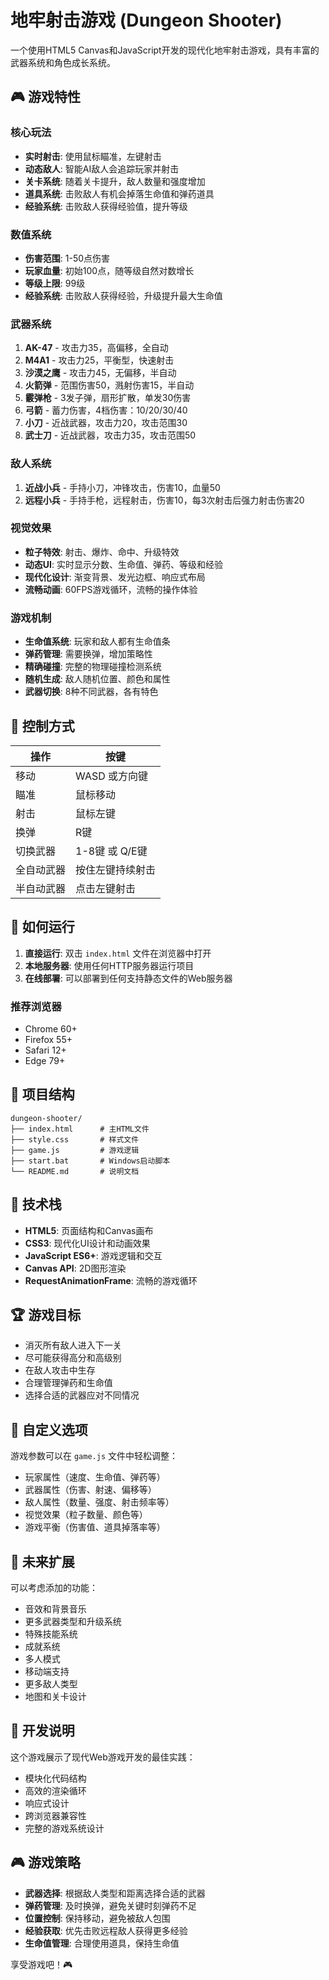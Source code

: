 # 地牢射击游戏 (Dungeon Shooter)

一个使用HTML5 Canvas和JavaScript开发的现代化地牢射击游戏，具有丰富的武器系统和角色成长系统。

## 🎮 游戏特性

### 核心玩法
- **实时射击**: 使用鼠标瞄准，左键射击
- **动态敌人**: 智能AI敌人会追踪玩家并射击
- **关卡系统**: 随着关卡提升，敌人数量和强度增加
- **道具系统**: 击败敌人有机会掉落生命值和弹药道具
- **经验系统**: 击败敌人获得经验值，提升等级

### 数值系统
- **伤害范围**: 1-50点伤害
- **玩家血量**: 初始100点，随等级自然对数增长
- **等级上限**: 99级
- **经验系统**: 击败敌人获得经验，升级提升最大生命值

### 武器系统
1. **AK-47** - 攻击力35，高偏移，全自动
2. **M4A1** - 攻击力25，平衡型，快速射击
3. **沙漠之鹰** - 攻击力45，无偏移，半自动
4. **火箭弹** - 范围伤害50，溅射伤害15，半自动
5. **霰弹枪** - 3发子弹，扇形扩散，单发30伤害
6. **弓箭** - 蓄力伤害，4档伤害：10/20/30/40
7. **小刀** - 近战武器，攻击力20，攻击范围30
8. **武士刀** - 近战武器，攻击力35，攻击范围50

### 敌人系统
1. **近战小兵** - 手持小刀，冲锋攻击，伤害10，血量50
2. **远程小兵** - 手持手枪，远程射击，伤害10，每3次射击后强力射击伤害20

### 视觉效果
- **粒子特效**: 射击、爆炸、命中、升级特效
- **动态UI**: 实时显示分数、生命值、弹药、等级和经验
- **现代化设计**: 渐变背景、发光边框、响应式布局
- **流畅动画**: 60FPS游戏循环，流畅的操作体验

### 游戏机制
- **生命值系统**: 玩家和敌人都有生命值条
- **弹药管理**: 需要换弹，增加策略性
- **精确碰撞**: 完整的物理碰撞检测系统
- **随机生成**: 敌人随机位置、颜色和属性
- **武器切换**: 8种不同武器，各有特色

## 🎯 控制方式

| 操作 | 按键 |
|------|------|
| 移动 | WASD 或方向键 |
| 瞄准 | 鼠标移动 |
| 射击 | 鼠标左键 |
| 换弹 | R键 |
| 切换武器 | 1-8键 或 Q/E键 |
| 全自动武器 | 按住左键持续射击 |
| 半自动武器 | 点击左键射击 |

## 🚀 如何运行

1. **直接运行**: 双击 `index.html` 文件在浏览器中打开
2. **本地服务器**: 使用任何HTTP服务器运行项目
3. **在线部署**: 可以部署到任何支持静态文件的Web服务器

### 推荐浏览器
- Chrome 60+
- Firefox 55+
- Safari 12+
- Edge 79+

## 📁 项目结构

```
dungeon-shooter/
├── index.html      # 主HTML文件
├── style.css       # 样式文件
├── game.js         # 游戏逻辑
├── start.bat       # Windows启动脚本
└── README.md       # 说明文档
```

## 🎨 技术栈

- **HTML5**: 页面结构和Canvas画布
- **CSS3**: 现代化UI设计和动画效果
- **JavaScript ES6+**: 游戏逻辑和交互
- **Canvas API**: 2D图形渲染
- **RequestAnimationFrame**: 流畅的游戏循环

## 🏆 游戏目标

- 消灭所有敌人进入下一关
- 尽可能获得高分和高级别
- 在敌人攻击中生存
- 合理管理弹药和生命值
- 选择合适的武器应对不同情况

## 🔧 自定义选项

游戏参数可以在 `game.js` 文件中轻松调整：

- 玩家属性（速度、生命值、弹药等）
- 武器属性（伤害、射速、偏移等）
- 敌人属性（数量、强度、射击频率等）
- 视觉效果（粒子数量、颜色等）
- 游戏平衡（伤害值、道具掉落率等）

## 🎵 未来扩展

可以考虑添加的功能：
- 音效和背景音乐
- 更多武器类型和升级系统
- 特殊技能系统
- 成就系统
- 多人模式
- 移动端支持
- 更多敌人类型
- 地图和关卡设计

## 📝 开发说明

这个游戏展示了现代Web游戏开发的最佳实践：
- 模块化代码结构
- 高效的渲染循环
- 响应式设计
- 跨浏览器兼容性
- 完整的游戏系统设计

## 🎮 游戏策略

- **武器选择**: 根据敌人类型和距离选择合适的武器
- **弹药管理**: 及时换弹，避免关键时刻弹药不足
- **位置控制**: 保持移动，避免被敌人包围
- **经验获取**: 优先击败远程敌人获得更多经验
- **生命值管理**: 合理使用道具，保持生命值

享受游戏吧！🎮 